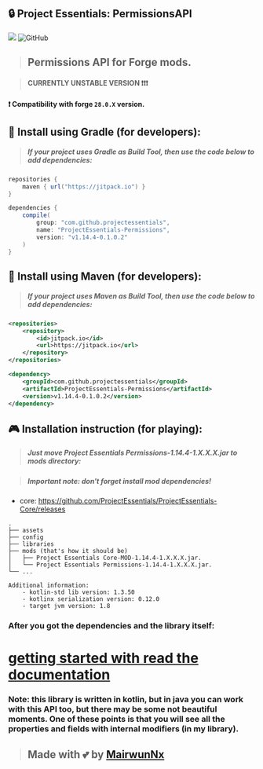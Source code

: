## 🔒 Project Essentials: PermissionsAPI

[![](https://jitpack.io/v/projectessentials/ProjectEssentials-Permissions.svg)](https://jitpack.io/#projectessentials/ProjectEssentials-Permissions)
![GitHub](https://img.shields.io/github/license/ProjectEssentials/ProjectEssentials-Permissions)

> ## Permissions API for Forge mods.

> #### CURRENTLY UNSTABLE VERSION ❗❗❗

#### ❗ Compatibility with forge `28.0.X` version.

## 🧐 Install using Gradle (for developers):
> ##### If your project uses Gradle as Build Tool, then use the code below to add dependencies:

```groovy
repositories {
    maven { url("https://jitpack.io") }
}

dependencies {
    compile(
        group: "com.github.projectessentials",
        name: "ProjectEssentials-Permissions",
        version: "v1.14.4-0.1.0.2"
    )
}
```

## 🤔 Install using Maven (for developers):
> ##### If your project uses Maven as Build Tool, then use the code below to add dependencies:

```xml
<repositories>
    <repository>
        <id>jitpack.io</id>
        <url>https://jitpack.io</url>
    </repository>
</repositories>

<dependency>
	<groupId>com.github.projectessentials</groupId>
	<artifactId>ProjectEssentials-Permissions</artifactId>
	<version>v1.14.4-0.1.0.2</version>
</dependency>
```

## 🎮 Installation instruction (for playing):
> ##### Just move Project Essentials Permissions-1.14.4-1.X.X.X.jar to mods directory:

> ##### Important note: don't forget install mod dependencies!
  - core: https://github.com/ProjectEssentials/ProjectEssentials-Core/releases

```
.
├── assets
├── config
├── libraries
├── mods (that's how it should be)
│   ├── Project Essentials Core-MOD-1.14.4-1.X.X.X.jar.
│   └── Project Essentials Permissions-1.14.4-1.X.X.X.jar.
└── ...
```

```
Additional information:
    - kotlin-std lib version: 1.3.50
    - kotlinx serialization version: 0.12.0
    - target jvm version: 1.8
```

### After you got the dependencies and the library itself:

# [getting started with read the documentation](./documentation/in-using.md)

### **Note:** this library is written in kotlin, but in java you can work with this API too, but there may be some not beautiful moments. One of these points is that you will see all the properties and fields with internal modifiers (in my library).

> ## Made with 💕 by [MairwunNx](https://mairwunnx.github.io/)